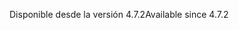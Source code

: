 <span data-ttu-id="c3bd8-101">Disponible desde la versión 4.7.2</span><span class="sxs-lookup"><span data-stu-id="c3bd8-101">Available since 4.7.2</span></span>